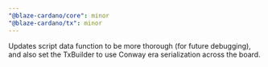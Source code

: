 ```yaml
---
"@blaze-cardano/core": minor
"@blaze-cardano/tx": minor
---
```


Updates script data function to be more thorough (for future debugging), and also set the TxBuilder to use Conway era serialization across the board.
